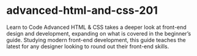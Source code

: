 # advanced-html-and-css-201
Learn to Code Advanced HTML &amp; CSS takes a deeper look at front-end design and development, expanding on what is covered in the beginner’s guide. Studying modern front-end development, this guide teaches the latest for any designer looking to round out their front-end skills.
